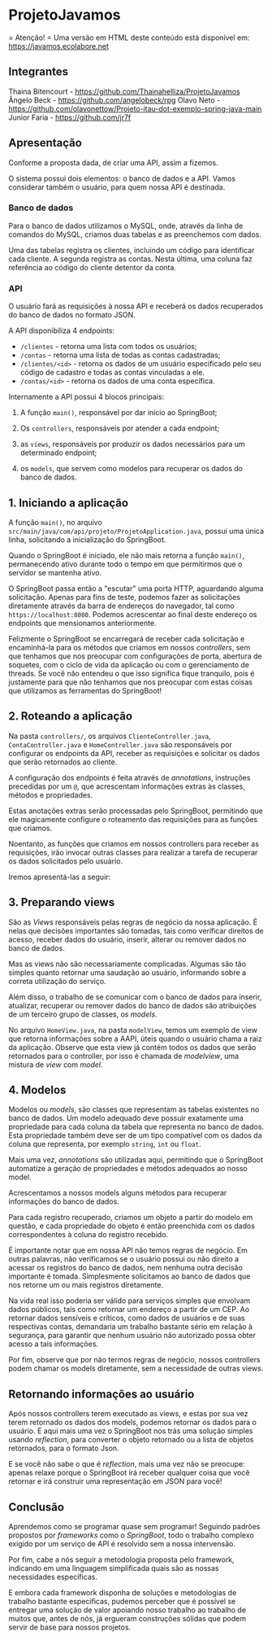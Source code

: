 # ProjetoJavamos
 = Atenção! = 
Uma versão em HTML deste conteúdo está disponível em:
<https://javamos.ecolabore.net>

<h2> Integrantes </h2>

Thaina Bitencourt - https://github.com/Thainahelliza/ProjetoJavamos
Ângelo Beck - https://github.com/angelobeck/rpg
Olavo Neto - https://github.com/olavonettow/Projeto-itau-dot-exemplo-spring-java-main
Junior Faria - https://github.com/jr7f




## Apresentação ##

Conforme a proposta dada, de criar uma API, assim a fizemos.

O sistema possui dois elementos: o banco de dados e a API. Vamos considerar também o usuário, para quem nossa API é destinada.

### Banco de dados ###

Para o banco de dados utilizamos o MySQL, onde, através da linha de comandos do MySQL, criamos duas tabelas e as preenchemos com dados.

Uma das tabelas registra os clientes, incluindo um código para identificar cada cliente. A segunda registra as contas. Nesta última, uma coluna faz referência ao código do cliente detentor da conta.

### API ###

O usuário fará as requisições à nossa API e receberá os dados recuperados do banco de dados no formato JSON.

A API disponibiliza 4 endpoints:

* ``/clientes`` - retorna uma lista com todos os usuários;
* ``/contas`` - retorna uma lista de todas as contas cadastradas;
* ``/clientes/<id>`` - retorna os dados de um usuário especificado pelo seu código de cadastro e todas as contas vinculadas a ele.
* ``/contas/<id>`` - retorna os dados de uma conta específica.

Internamente a API possui 4 blocos principais:

1. A função ``main()``, responsável por dar início ao SpringBoot;

2. Os ``controllers``, responsáveis por atender a cada endpoint;

3. as ``views``, responsáveis por produzir os dados necessários para um determinado endpoint;

4. os ``models``, que servem como modelos para recuperar os dados do banco de dados.

## 1. Iniciando a aplicação ##

A função ``main()``, no arquivo ``src/main/java/com/api/projeto/ProjetoApplication.java``, possui uma única linha, solicitando a inicialização do SpringBoot.

Quando o SpringBoot é iniciado, ele não mais retorna a função ``main()``, permanecendo ativo durante todo o tempo em que permitirmos que o servidor se mantenha ativo.

O SpringBoot passa então a "escutar" uma porta HTTP, aguardando alguma solicitação. Apenas para fins de teste, podemos fazer as solicitações diretamente através da barra de endereços do navegador, tal como ``https://localhost:8080``. Podemos acrescentar ao final deste endereço os endpoints que mensionamos anteriormente.

Felizmente o SpringBoot se encarregará de receber cada solicitação e encaminhá-la para os métodos que criamos em nossos *controllers*, sem que tenhamos que nos preocupar com configurações de porta, abertura de soquetes, com o ciclo de vida da aplicação ou com o gerenciamento de threads. Se você não entendeu o que isso significa fique tranquilo, pois é justamente para que não tenhamos que nos preocupar com estas coisas que utilizamos as ferramentas do SpringBoot!

## 2. Roteando a aplicação ##

Na pasta ``controllers/``, os arquivos ``ClienteController.java``, ``ContaController.java`` e ``HomeController.java`` são responsáveis por configurar os endpoints da API, receber as requisições e solicitar os dados que serão retornados ao cliente.

A configuração dos endpoints é feita através de *annotations*, instruções precedidas por um ``@``, que acrescentam informações extras às classes, métodos e propriedades.

Estas anotações extras serão processadas pelo SpringBoot, permitindo que ele magicamente configure o roteamento das requisições para as funções que criamos.

Noentanto, as funções que criamos em nossos controllers para receber as requisições, irão invocar outras classes para realizar a tarefa de recuperar os dados solicitados pelo usuário.

Iremos apresentá-las a seguir:

## 3. Preparando views ##

São as *Views* responsáveis pelas regras de negócio da nossa aplicação. É nelas que decisões importantes são tomadas, tais como verificar direitos de acesso, receber dados do usuário, inserir, alterar ou remover dados no banco de dados.

Mas as views não são necessariamente complicadas. Algumas são tão simples quanto retornar uma saudação ao usuário, informando sobre a correta utilização do serviço.

Além disso, o trabalho de se comunicar com o banco de dados para inserir, atualizar, recuperar ou remover dados do banco de dados são atribuições de um terceiro grupo de classes, os *models*.


No arquivo ``HomeView.java``, na pasta ``modelView``, temos um exemplo de view que retorna informações sobre a AAPI, úteis quando o usuário chama a raiz da aplicação. Observe que esta view já contém todos os dados que serão retornados para o controller, por isso é chamada de *modelview*, uma mistura de *view* com *model*.



## 4. Modelos ##

Modelos ou *models*, são classes que representam as tabelas existentes no banco de dados. Um modelo adequado deve possuir exatamente uma propriedade para cada coluna da tabela que representa no banco de dados. Esta propriedade também deve ser de um tipo compatível com os dados da coluna que representa, por exemplo ``string``, ``int`` ou ``float``.

Mais uma vez, *annotations* são utilizadas aqui, permitindo que o SpringBoot automatize a geração de propriedades e métodos adequados ao nosso model.

Acrescentamos a nossos models alguns métodos para recuperar informações do banco de dados.

Para cada registro recuperado, criamos um objeto a partir do modelo em questão, e cada propriedade do objeto é então preenchida com os dados correspondentes à coluna do registro recebido.

É importante notar que em nossa API não temos regras de negócio. Em outras palavras, não verificamos se o usuário possui ou não direito a acessar os registros do banco de dados, nem nenhuma outra decisão importante é tomada. Simplesmente solicitamos ao banco de dados que nos retorne um ou mais registros diretamente.

Na vida real isso poderia ser válido para serviços simples que envolvam dados públicos, tais como retornar um endereço a partir de um CEP. Ao retornar dados sensíveis  e críticos, como dados de usuários e de suas respectivas contas, demandaria um trabalho bastante sério em relação à segurança, para garantir que nenhum usuário não autorizado possa obter acesso a tais informações.

Por fim, observe que por não termos regras de negócio, nossos controllers podem chamar os models diretamente, sem a necessidade de outras views.

## Retornando informações ao usuário ##

Após nossos controllers terem executado as views, e estas por sua vez terem retornado os dados dos models, podemos retornar os dados para o usuário. E aqui mais uma vez o SpringBoot nos trás uma solução simples usando *reflection*, para converter o objeto retornado ou a lista de objetos retornados, para o formato Json.

E se você não sabe o que é *reflection*, mais uma vez não se preocupe: apenas relaxe porque o SpringBoot irá receber qualquer coisa que você retornar e irá construir uma representação em JSON para você!

## Conclusão ##

Aprendemos como se programar quase sem programar! Seguindo padrões propostos por *frameworks* como o *SpringBoot*, todo o trabalho complexo exigido por um serviço de API é resolvido sem a nossa intervensão.

Por fim, cabe a nós seguir a metodologia proposta pelo framework, indicando em uma linguagem simplificada quais são as nossas necessidades específicas.

E embora cada framework disponha de soluções e metodologias de trabalho bastante específicas, pudemos perceber que é possível se entregar uma solução de valor apoiando nosso trabalho ao trabalho de muitos que, antes de nós, já ergueram construções sólidas que podem servir de base para nossos projetos.
